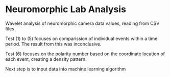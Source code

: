 # Neuromorphic Lab Analysis
Wavelet analysis of neuromorphic camera data values, reading from CSV files


Test (1) to (5) focuses on comparission of individual events within a time period.
The result from this was inconclusive.

Test (6) focuses on the polarity number based on the coordinate location of each event, creating a density pattern.

Next step is to input data into machine learning algorithm

